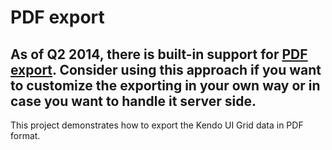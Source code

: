 # PDF export

## As of Q2 2014, there is built-in support for [PDF export](http://demos.telerik.com/kendo-ui/grid/pdf-export). Consider using this approach if you want to customize the exporting in your own way or in case you want to handle it server side.
This project demonstrates how to export the Kendo UI Grid data in PDF format.
